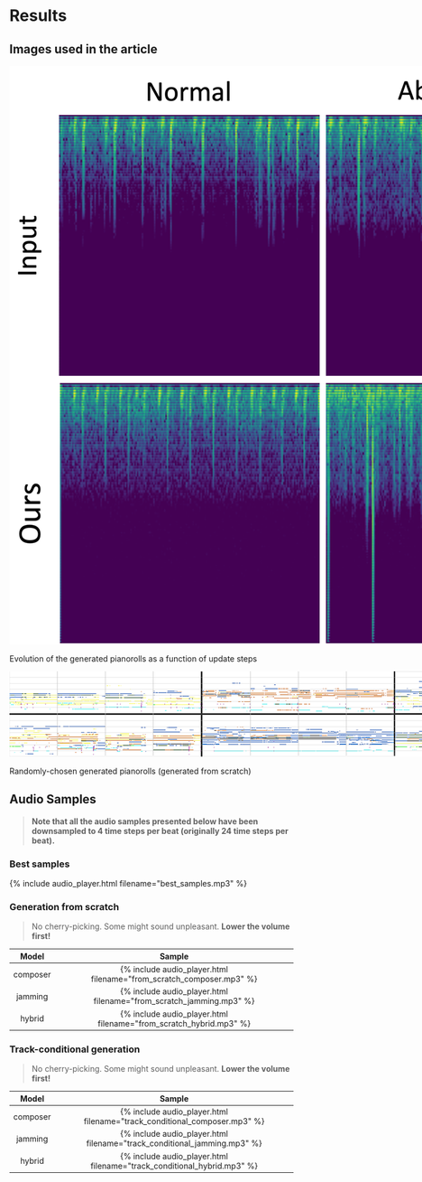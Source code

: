 # Results

## Images used in the article

<img src="pics/result-paper.png" alt="evolution" style="max-width:none;">
<p class="caption">Evolution of the generated pianorolls as a function of update steps</p>

<img src="figs/hybrid.png" alt="hybrid" style="max-width:none;">
<p class="caption">Randomly-chosen generated pianorolls (generated from scratch)</p>

## Audio Samples

> __Note that all the audio samples presented below have been downsampled to 4
time steps per beat (originally 24 time steps per beat).__

### Best samples

{% include audio_player.html filename="best_samples.mp3" %}

### Generation from scratch

> No cherry-picking. Some might sound unpleasant. __Lower the volume first!__

| Model    | Sample                                                               |
|:--------:|:--------------------------------------------------------------------:|
| composer | {% include audio_player.html filename="from_scratch_composer.mp3" %} |
| jamming  | {% include audio_player.html filename="from_scratch_jamming.mp3" %}  |
| hybrid   | {% include audio_player.html filename="from_scratch_hybrid.mp3" %}   |

### Track-conditional generation

> No cherry-picking. Some might sound unpleasant. __Lower the volume first!__

| Model    | Sample                                                                    |
|:--------:|:-------------------------------------------------------------------------:|
| composer | {% include audio_player.html filename="track_conditional_composer.mp3" %} |
| jamming  | {% include audio_player.html filename="track_conditional_jamming.mp3" %}  |
| hybrid   | {% include audio_player.html filename="track_conditional_hybrid.mp3" %}   |
